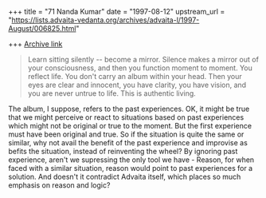 +++
title = "71 Nanda Kumar"
date = "1997-08-12"
upstream_url = "https://lists.advaita-vedanta.org/archives/advaita-l/1997-August/006825.html"

+++
[Archive link](https://lists.advaita-vedanta.org/archives/advaita-l/1997-August/006825.html)

>Learn sitting silently -- become a mirror. Silence makes a mirror out of
>your consciousness, and then you function moment to moment. You
>reflect life. You don't carry an album within your head. Then your eyes
>are clear and innocent, you have clarity, you have vision, and you are
>never untrue to life. This is authentic living.

The album, I suppose, refers to the past experiences. OK, it might be true
that we might perceive or react to situations based on past experiences
which might not be original or true to the moment. But the first experience
must have been original and true. So if the situation is quite the same or
similar, why not avail  the benefit of the past experience and improvise
as befits the situation, instead of reinventing the wheel? By ignoring past
experience, aren't we supressing the only tool we have - Reason, for
when faced with a similar situation, reason would point to past
experiences for a solution. And doesn't it contradict Advaita itself, which
places so much emphasis on reason and logic?

